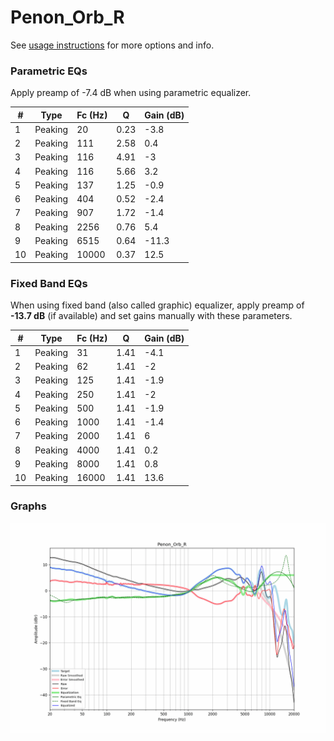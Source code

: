 # Penon_Orb_R
See [usage instructions](https://github.com/jaakkopasanen/AutoEq#usage) for more options and info.

### Parametric EQs
Apply preamp of -7.4 dB when using parametric equalizer.

|   # | Type    |   Fc (Hz) |    Q |   Gain (dB) |
|-----|---------|-----------|------|-------------|
|   1 | Peaking |        20 | 0.23 |        -3.8 |
|   2 | Peaking |       111 | 2.58 |         0.4 |
|   3 | Peaking |       116 | 4.91 |        -3   |
|   4 | Peaking |       116 | 5.66 |         3.2 |
|   5 | Peaking |       137 | 1.25 |        -0.9 |
|   6 | Peaking |       404 | 0.52 |        -2.4 |
|   7 | Peaking |       907 | 1.72 |        -1.4 |
|   8 | Peaking |      2256 | 0.76 |         5.4 |
|   9 | Peaking |      6515 | 0.64 |       -11.3 |
|  10 | Peaking |     10000 | 0.37 |        12.5 |

### Fixed Band EQs
When using fixed band (also called graphic) equalizer, apply preamp of **-13.7 dB** (if available) and set gains manually with these parameters.

|   # | Type    |   Fc (Hz) |    Q |   Gain (dB) |
|-----|---------|-----------|------|-------------|
|   1 | Peaking |        31 | 1.41 |        -4.1 |
|   2 | Peaking |        62 | 1.41 |        -2   |
|   3 | Peaking |       125 | 1.41 |        -1.9 |
|   4 | Peaking |       250 | 1.41 |        -2   |
|   5 | Peaking |       500 | 1.41 |        -1.9 |
|   6 | Peaking |      1000 | 1.41 |        -1.4 |
|   7 | Peaking |      2000 | 1.41 |         6   |
|   8 | Peaking |      4000 | 1.41 |         0.2 |
|   9 | Peaking |      8000 | 1.41 |         0.8 |
|  10 | Peaking |     16000 | 1.41 |        13.6 |

### Graphs
![](./Penon_Orb_R.png)
